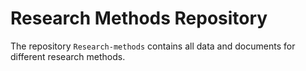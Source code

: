 # Research Methods Repository
The repository `Research-methods` contains all data and documents for different research methods.
